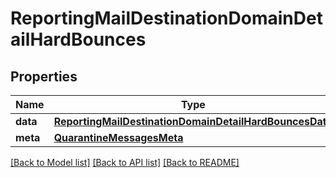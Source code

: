 # ReportingMailDestinationDomainDetailHardBounces

## Properties
Name | Type | Description | Notes
------------ | ------------- | ------------- | -------------
**data** | [**ReportingMailDestinationDomainDetailHardBouncesData**](ReportingMailDestinationDomainDetailHardBouncesData.md) |  | [optional] 
**meta** | [**QuarantineMessagesMeta**](QuarantineMessagesMeta.md) |  | [optional] 

[[Back to Model list]](../README.md#documentation-for-models) [[Back to API list]](../README.md#documentation-for-api-endpoints) [[Back to README]](../README.md)

